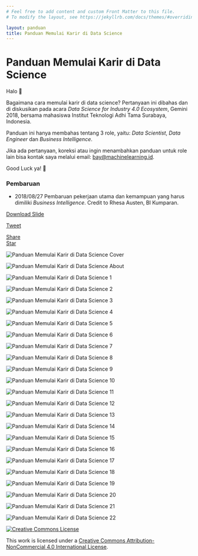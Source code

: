 ```yaml
---
# Feel free to add content and custom Front Matter to this file.
# To modify the layout, see https://jekyllrb.com/docs/themes/#overriding-theme-defaults

layout: panduan
title: Panduan Memulai Karir di Data Science
---
```


# Panduan Memulai Karir di Data Science

Halo 👋

Bagaimana cara memulai karir di data science?
Pertanyaan ini dibahas dan di diskusikan pada acara
*Data Science for Industry 4.0 Ecosystem*, Gemini 2018,
bersama mahasiswa Institut Teknologi Adhi Tama Surabaya,
Indonesia.

Panduan ini hanya membahas tentang 3 role, yaitu: *Data Scientist*,
*Data Engineer* dan *Business Intelligence*.

Jika ada pertanyaan, koreksi atau ingin menambahkan panduan untuk
role lain bisa kontak saya melalui email:
[bay@machinelearning.id](mailto:bay@machinelearning.id).

Good Luck ya! 🙌

### Pembaruan
- 2018/08/27 Pembaruan pekerjaan utama dan kemampuan yang harus dimiliki *Business Intelligence*.
  Credit to Rhesa Austen, BI Kumparan.

[Download Slide](https://www.slideshare.net/bayual/panduan-untuk-memulai-karir-di-data-science)

<a class="twitter-share-button"
  href="https://twitter.com/intent/tweet"
  data-size="large">
Tweet</a>
<div class="fb-share-button" data-href="https://panduan.datascience.id/" data-layout="button_count" data-size="large" data-mobile-iframe="true"><a target="_blank" href="https://www.facebook.com/sharer/sharer.php?u=https%3A%2F%2Fpanduan.datascience.id%2F&amp;src=sdkpreparse" class="fb-xfbml-parse-ignore">Share</a>
</div>
<!-- Place this tag where you want the button to render. -->
<a class="github-button" href="https://github.com/pyk/panduan.datascience.id" data-size="large" data-show-count="true" aria-label="Star pyk/panduan.datascience.id on GitHub">Star</a>

![Panduan Memulai Karir di Data Science Cover](/assets/panduan-memulai-karir-di-data-science-cover.png "Panduan Memulai Karir di Data Science Cover")

![Panduan Memulai Karir di Data Science About](/assets/panduan-memulai-karir-di-data-science-about.png "Panduan Memulai Karir di Data Science About")

![Panduan Memulai Karir di Data Science 1](/assets/panduan-memulai-karir-di-data-science-1.png "Panduan Memulai Karir di Data Science 1")

![Panduan Memulai Karir di Data Science 2](/assets/panduan-memulai-karir-di-data-science-2.png "Panduan Memulai Karir di Data Science 2")

![Panduan Memulai Karir di Data Science 3](/assets/panduan-memulai-karir-di-data-science-3.png "Panduan Memulai Karir di Data Science 3")

![Panduan Memulai Karir di Data Science 4](/assets/panduan-memulai-karir-di-data-science-4.png "Panduan Memulai Karir di Data Science 4")

![Panduan Memulai Karir di Data Science 5](/assets/panduan-memulai-karir-di-data-science-5.png "Panduan Memulai Karir di Data Science 5")

![Panduan Memulai Karir di Data Science 6](/assets/panduan-memulai-karir-di-data-science-6.png "Panduan Memulai Karir di Data Science 6")

![Panduan Memulai Karir di Data Science 7](/assets/panduan-memulai-karir-di-data-science-7.png "Panduan Memulai Karir di Data Science 7")

![Panduan Memulai Karir di Data Science 8](/assets/panduan-memulai-karir-di-data-science-8.png "Panduan Memulai Karir di Data Science 8")

![Panduan Memulai Karir di Data Science 9](/assets/panduan-memulai-karir-di-data-science-9.png "Panduan Memulai Karir di Data Science 9")

![Panduan Memulai Karir di Data Science 10](/assets/panduan-memulai-karir-di-data-science-10.png "Panduan Memulai Karir di Data Science 10")

![Panduan Memulai Karir di Data Science 11](/assets/panduan-memulai-karir-di-data-science-11.png "Panduan Memulai Karir di Data Science 11")

![Panduan Memulai Karir di Data Science 12](/assets/panduan-memulai-karir-di-data-science-12.png "Panduan Memulai Karir di Data Science 12")

![Panduan Memulai Karir di Data Science 13](/assets/panduan-memulai-karir-di-data-science-13.png "Panduan Memulai Karir di Data Science 13")

![Panduan Memulai Karir di Data Science 14](/assets/panduan-memulai-karir-di-data-science-14.png "Panduan Memulai Karir di Data Science 14")

![Panduan Memulai Karir di Data Science 15](/assets/panduan-memulai-karir-di-data-science-15.png "Panduan Memulai Karir di Data Science 15")

![Panduan Memulai Karir di Data Science 16](/assets/panduan-memulai-karir-di-data-science-16.png "Panduan Memulai Karir di Data Science 16")

![Panduan Memulai Karir di Data Science 17](/assets/panduan-memulai-karir-di-data-science-17.png "Panduan Memulai Karir di Data Science 17")

![Panduan Memulai Karir di Data Science 18](/assets/panduan-memulai-karir-di-data-science-18.png "Panduan Memulai Karir di Data Science 18")

![Panduan Memulai Karir di Data Science 19](/assets/panduan-memulai-karir-di-data-science-19.png "Panduan Memulai Karir di Data Science 19")

![Panduan Memulai Karir di Data Science 20](/assets/panduan-memulai-karir-di-data-science-20.png "Panduan Memulai Karir di Data Science 20")

![Panduan Memulai Karir di Data Science 21](/assets/panduan-memulai-karir-di-data-science-21.png "Panduan Memulai Karir di Data Science 21")

![Panduan Memulai Karir di Data Science 22](/assets/panduan-memulai-karir-di-data-science-22.png "Panduan Memulai Karir di Data Science 22")

<a rel="license" href="http://creativecommons.org/licenses/by-nc/4.0/"><img alt="Creative Commons License" style="border-width:0" src="https://i.creativecommons.org/l/by-nc/4.0/88x31.png" /></a>

This work is licensed under a <a rel="license" href="http://creativecommons.org/licenses/by-nc/4.0/">Creative Commons Attribution-NonCommercial 4.0 International License</a>.